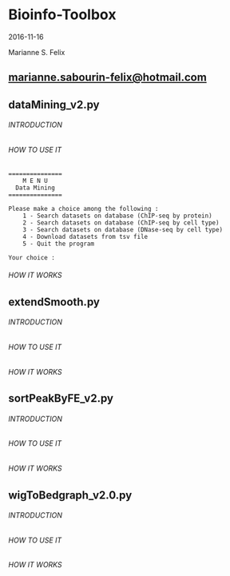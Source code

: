 # Bioinfo-Toolbox

2016-11-16

Marianne S. Felix

marianne.sabourin-felix@hotmail.com
------------------------------------

## dataMining_v2.py

###### INTRODUCTION

###### HOW TO USE IT

```
===============
    M E N U 
  Data Mining 
===============

Please make a choice among the following :
    1 - Search datasets on database (ChIP-seq by protein)
    2 - Search datasets on database (ChIP-seq by cell type)
    3 - Search datasets on database (DNase-seq by cell type)
    4 - Download datasets from tsv file
    5 - Quit the program

Your choice : 
```

###### HOW IT WORKS

## extendSmooth.py

###### INTRODUCTION

###### HOW TO USE IT

###### HOW IT WORKS

## sortPeakByFE_v2.py

###### INTRODUCTION

###### HOW TO USE IT

###### HOW IT WORKS

## wigToBedgraph_v2.0.py

###### INTRODUCTION

###### HOW TO USE IT

###### HOW IT WORKS
